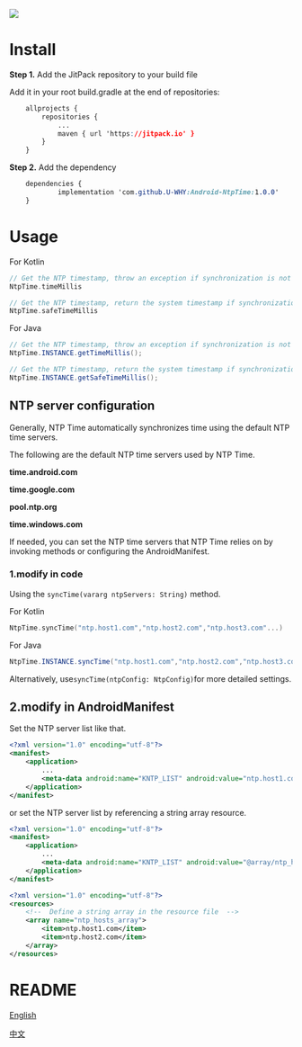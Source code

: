 [![](https://jitpack.io/v/U-WHY/Android-NtpTime.svg)](https://jitpack.io/#U-WHY/Android-NtpTime)

# Install

**Step 1.** Add the JitPack repository to your build file

Add it in your root build.gradle at the end of repositories:

```css
    allprojects {
        repositories {
            ...
            maven { url 'https://jitpack.io' }
        }
    }
```

**Step 2.** Add the dependency

```css
    dependencies {
            implementation 'com.github.U-WHY:Android-NtpTime:1.0.0'
    }
```



# Usage

For Kotlin

```kotlin
// Get the NTP timestamp, throw an exception if synchronization is not completed.
NtpTime.timeMillis

// Get the NTP timestamp, return the system timestamp if synchronization is not completed.
NtpTime.safeTimeMillis
```

For Java

```java
// Get the NTP timestamp, throw an exception if synchronization is not completed.
NtpTime.INSTANCE.getTimeMillis();

// Get the NTP timestamp, return the system timestamp if synchronization is not completed.
NtpTime.INSTANCE.getSafeTimeMillis();
```





## NTP server configuration

Generally, NTP Time automatically synchronizes time using the default NTP time servers.

The following are the default NTP time servers used by NTP Time.

**time.android.com**

**time.google.com**

**pool.ntp.org**

**time.windows.com**

If needed, you can set the NTP time servers that NTP Time relies on by invoking methods or configuring the AndroidManifest.

### 1.modify in code

Using the `syncTime(vararg ntpServers: String)` method.

For Kotlin

```kotlin
NtpTime.syncTime("ntp.host1.com","ntp.host2.com","ntp.host3.com"...)
```

For Java

```java
NtpTime.INSTANCE.syncTime("ntp.host1.com","ntp.host2.com","ntp.host3.com"...)
```

Alternatively, use`syncTime(ntpConfig: NtpConfig)`for more detailed settings.

## 2.modify in AndroidManifest

Set the NTP server list like that.

```xml
<?xml version="1.0" encoding="utf-8"?>
<manifest>
    <application>
        ...
        <meta-data android:name="KNTP_LIST" android:value="ntp.host1.com,ntp.host2.com"/>
    </application>
</manifest>
```

or set the NTP server list by referencing a string array resource.

```xml
<?xml version="1.0" encoding="utf-8"?>
<manifest>
    <application>
        ...
        <meta-data android:name="KNTP_LIST" android:value="@array/ntp_hosts_array"/>
    </application>
</manifest>
```

```xml
<?xml version="1.0" encoding="utf-8"?>
<resources>
    <!--  Define a string array in the resource file  -->
    <array name="ntp_hosts_array">
        <item>ntp.host1.com</item>
        <item>ntp.host2.com</item>
    </array>
</resources>
```

# README

[English](./README.md)

[中文](./README-ZH.md)
